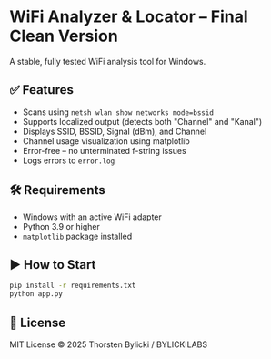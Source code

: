 
# WiFi Analyzer & Locator – Final Clean Version

A stable, fully tested WiFi analysis tool for Windows.

## ✅ Features

- Scans using `netsh wlan show networks mode=bssid`
- Supports localized output (detects both "Channel" and "Kanal")
- Displays SSID, BSSID, Signal (dBm), and Channel
- Channel usage visualization using matplotlib
- Error-free – no unterminated f-string issues
- Logs errors to `error.log`

## 🛠 Requirements

- Windows with an active WiFi adapter
- Python 3.9 or higher
- `matplotlib` package installed

## ▶️ How to Start

```bash
pip install -r requirements.txt
python app.py
```

## 🔐 License

MIT License © 2025 Thorsten Bylicki / BYLICKILABS
